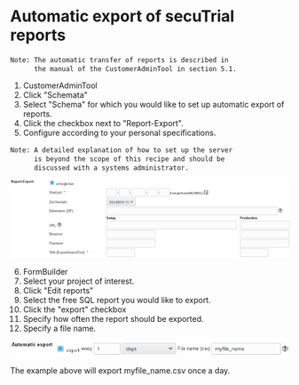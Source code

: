# Automatic export of secuTrial reports

```
Note: The automatic transfer of reports is described in 
      the manual of the CustomerAdminTool in section 5.1.
```

1. CustomerAdminTool
2. Click "Schemata"
3. Select "Schema" for which you would like to set up automatic export of reports.
4. Click the checkbox next to "Report-Export".
5. Configure according to your personal specifications.  

```
Note: A detailed explanation of how to set up the server
      is beyond the scope of this recipe and should be
      discussed with a systems administrator.
```

  ![auto_rep_exp_cfg](fig/auto_rep_exp_cfg.png "auto_rep_exp_cfg")

6. FormBuilder
7. Select your project of interest.
8. Click "Edit reports"
9. Select the free SQL report you would like to export.
10. Click the "export" checkbox
11. Specify how often the report should be exported.
12. Specify a file name.

  ![auto_exp_fb](fig/auto_exp_formbuild.png "auto_exp_fb")

The example above will export myfile_name.csv once a day.
